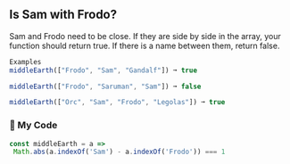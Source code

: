 ## Is Sam with Frodo?
Sam and Frodo need to be close. If they are side by side in the array, your function should return true. If there is a name between them, return false.
```js
Examples
middleEarth(["Frodo", "Sam", "Gandalf"]) ➞ true

middleEarth(["Frodo", "Saruman", "Sam"]) ➞ false

middleEarth(["Orc", "Sam", "Frodo", "Legolas"]) ➞ true
```
### :kaaba: My Code
```js
const middleEarth = a =>
 Math.abs(a.indexOf('Sam') - a.indexOf('Frodo')) === 1 
```
